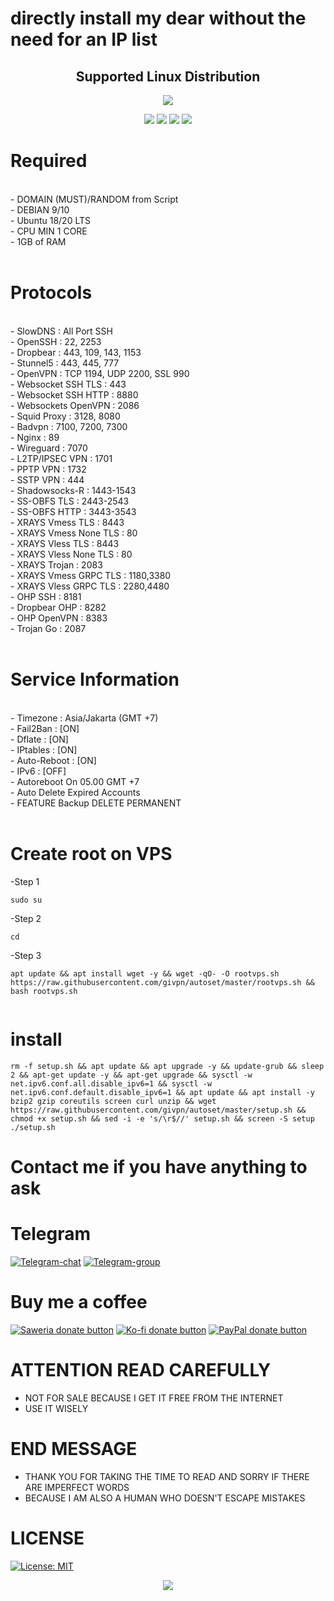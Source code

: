 # directly install my dear without the need for an IP list
</p> 
<h2 align="center"> Supported Linux Distribution</h2>
<p align="center"><img src="https://d33wubrfki0l68.cloudfront.net/5911c43be3b1da526ed609e9c55783d9d0f6b066/9858b/assets/img/debian-ubuntu-hover.png"></p> 
<p align="center"><img src="https://img.shields.io/static/v1?style=for-the-badge&logo=debian&label=Debian%209&message=Stretch&color=purple"> <img src="https://img.shields.io/static/v1?style=for-the-badge&logo=debian&label=Debian%2010&message=Buster&color=purple">  <img src="https://img.shields.io/static/v1?style=for-the-badge&logo=ubuntu&label=Ubuntu%2018&message=Lts&color=red"> <img src="https://img.shields.io/static/v1?style=for-the-badge&logo=ubuntu&label=Ubuntu%2020&message=Lts&color=red">
</p>
</div>

# Required
<br>
- DOMAIN (MUST)/RANDOM from Script<br>
- DEBIAN 9/10<br>
- Ubuntu 18/20 LTS<br>
- CPU MIN 1 CORE<br>
- 1GB of RAM<br>
<br>

# Protocols
<br>
- SlowDNS : All Port SSH<br>
- OpenSSH : 22, 2253<br>
- Dropbear : 443, 109, 143, 1153<br>
- Stunnel5 : 443, 445, 777<br>
- OpenVPN : TCP 1194, UDP 2200, SSL 990<br>
- Websocket SSH TLS : 443<br>
- Websocket SSH HTTP : 8880<br>
- Websockets OpenVPN : 2086<br>
- Squid Proxy : 3128, 8080<br>
- Badvpn : 7100, 7200, 7300<br>
- Nginx : 89<br>
- Wireguard : 7070<br>
- L2TP/IPSEC VPN : 1701<br>
- PPTP VPN : 1732<br>
- SSTP VPN : 444<br>
- Shadowsocks-R : 1443-1543<br>
- SS-OBFS TLS : 2443-2543<br>
- SS-OBFS HTTP : 3443-3543<br>
- XRAYS Vmess TLS : 8443<br>
- XRAYS Vmess None TLS : 80<br>
- XRAYS Vless TLS : 8443<br>
- XRAYS Vless None TLS : 80<br>
- XRAYS Trojan : 2083<br>
- XRAYS Vmess GRPC TLS : 1180,3380<br>
- XRAYS Vless GRPC TLS : 2280,4480<br>
- OHP SSH : 8181<br>
- Dropbear OHP : 8282<br>
- OHP OpenVPN : 8383<br>
- Trojan Go : 2087<br>
<br>

# Service Information
<br>
- Timezone : Asia/Jakarta (GMT +7)<br>
- Fail2Ban : [ON]<br>
- Dflate : [ON]<br>
- IPtables : [ON]<br>
- Auto-Reboot : [ON]<br>
- IPv6 : [OFF]<br>
- Autoreboot On 05.00 GMT +7<br>
- Auto Delete Expired Accounts<br>
- FEATURE Backup DELETE PERMANENT<br>
<br>

# Create root on VPS
-Step 1
```
sudo su
```
-Step 2
```
cd
```
-Step 3
```
apt update && apt install wget -y && wget -qO- -O rootvps.sh https://raw.githubusercontent.com/givpn/autoset/master/rootvps.sh && bash rootvps.sh
  
```

# install
   ```
rm -f setup.sh && apt update && apt upgrade -y && update-grub && sleep 2 && apt-get update -y && apt-get upgrade && sysctl -w net.ipv6.conf.all.disable_ipv6=1 && sysctl -w net.ipv6.conf.default.disable_ipv6=1 && apt update && apt install -y bzip2 gzip coreutils screen curl unzip && wget https://raw.githubusercontent.com/givpn/autoset/master/setup.sh && chmod +x setup.sh && sed -i -e 's/\r$//' setup.sh && screen -S setup ./setup.sh
   ```
  
# Contact me if you have anything to ask
# Telegram
[![Telegram-chat](https://img.shields.io/badge/Chat-Telegram-blue)](https://t.me/givpn/)
[![Telegram-group](https://img.shields.io/badge/Telegram-group-blue)](https://t.me/givpn_grup)

# Buy me a coffee
[![Saweria donate button](https://img.shields.io/badge/Donate-Saweria-red)](https://saweria.co/givpn11)
[![Ko-fi donate button](https://img.shields.io/badge/Donate-Ko--fi-red)](https://ko-fi.com/givpn11)
[![PayPal donate button](https://img.shields.io/badge/Donate-PayPal-blue)](https://paypal.me/givpn11)
  
# ATTENTION READ CAREFULLY
- NOT FOR SALE BECAUSE I GET IT FREE FROM THE INTERNET
- USE IT WISELY
# END MESSAGE
- THANK YOU FOR TAKING THE TIME TO READ AND SORRY IF THERE ARE IMPERFECT WORDS
- BECAUSE I AM ALSO A HUMAN WHO DOESN'T ESCAPE MISTAKES

# LICENSE
[![License: MIT](https://img.shields.io/badge/License-MIT-blue.svg)](https://opensource.org/licenses/MIT)

<p align="center">
  <a><img src="https://img.shields.io/badge/givpn-Autoset%202023-blue" style="max-width:200%;">
    </p>
